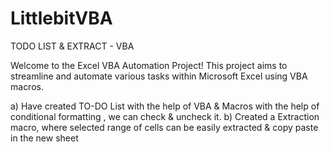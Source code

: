 # LittlebitVBA
TODO LIST &amp; EXTRACT - VBA

Welcome to the Excel VBA Automation Project! This project aims to streamline and automate various tasks within Microsoft Excel using VBA macros.

a) Have created TO-DO List with the help of VBA & Macros with the help of conditional formatting , we can check & uncheck it.
b) Created a Extraction macro, where selected range of cells can be easily extracted & copy paste in the new sheet
